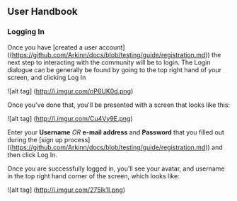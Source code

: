 ## User Handbook
### Logging In

Once you have [created a user account] ((https://github.com/Arkinn/docs/blob/testing/guide/registration.md)) the next step to interacting with the community will be to login.
The Login dialogue can be generally be found by going to the top right hand of your screen, and clicking Log In

![alt tag] (http://i.imgur.com/nP6UK0d.png)

Once you've done that, you'll be presented with a screen that looks like this:

![alt tag] (http://i.imgur.com/Cu4Vy9E.png)

Enter your **Username** _OR_ **e-mail address** and **Password** that you filled out during the [sign up process] ((https://github.com/Arkinn/docs/blob/testing/guide/registration.md)) and then click Log In. 

Once you are successfully logged in, you'll see your avatar, and username in the top right hand corner of the screen, which looks like:

![alt tag] (http://i.imgur.com/275lk1I.png)


